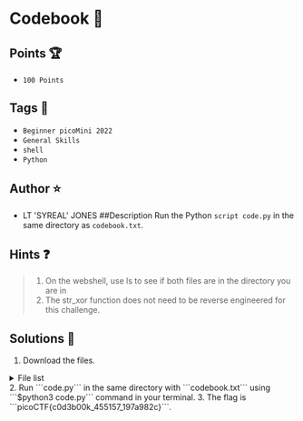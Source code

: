 # Codebook 📖
## Points 🏆
- ```100 Points```
## Tags 🔗
- ```Beginner picoMini 2022```
- ```General Skills```
- ```shell```
- ```Python```
## Author ⭐
- LT 'SYREAL' JONES
##Description
Run the Python ```script code.py``` in the same directory as ```codebook.txt```.
## Hints ❓
> 1. On the webshell, use ls to see if both files are in the directory you are in
> 2. The str_xor function does not need to be reverse engineered for this challenge.
## Solutions 🎯
1. Download the files.</br>
<details>
  <summary>File list</summary>
  1. ```code.py``` = [Click here](https://artifacts.picoctf.net/c/102/code.py) 👈
  1. ```codebook.txt``` = [Click here](https://artifacts.picoctf.net/c/102/codebook.txt) 👈
</details>
2. Run ```code.py``` in the same directory with ```codebook.txt``` using ```$python3 code.py``` command in your terminal.
3. The flag is ```picoCTF{c0d3b00k_455157_197a982c}```.

